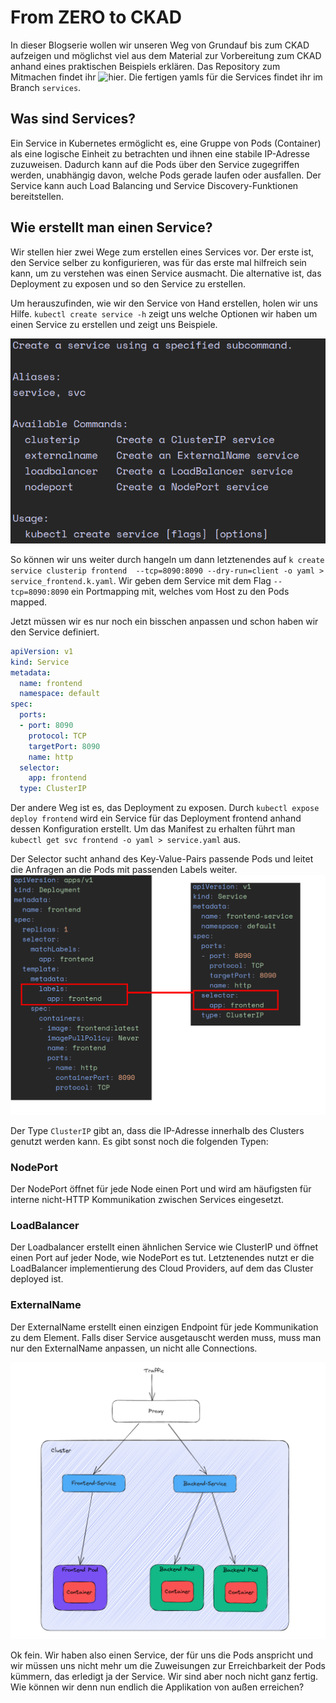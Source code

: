 # From ZERO to CKAD
In dieser Blogserie wollen wir unseren Weg von Grundauf bis zum CKAD aufzeigen und möglichst viel aus dem Material
zur Vorbereitung zum CKAD anhand eines praktischen Beispiels erklären. Das Repository zum Mitmachen findet ihr 
![hier](https://github.com/mayflower/fromzerotockad). Die fertigen yamls für die Services findet ihr im Branch `services`.

## Was sind Services?
Ein Service in Kubernetes ermöglicht es, eine Gruppe von Pods (Container) als eine logische Einheit zu betrachten und 
ihnen eine stabile IP-Adresse zuzuweisen. Dadurch kann auf die Pods über den Service zugegriffen werden, unabhängig 
davon, welche Pods gerade laufen oder ausfallen. Der Service kann auch Load Balancing und Service Discovery-Funktionen 
bereitstellen.

## Wie erstellt man einen Service?
Wir stellen hier zwei Wege zum erstellen eines Services vor. Der erste ist, den Service selber zu konfigurieren, was für 
das erste mal hilfreich sein kann, um zu verstehen was einen Service ausmacht. Die alternative ist, das Deployment zu 
exposen und so den Service zu erstellen.

Um herauszufinden, wie wir den Service von Hand erstellen, holen wir uns Hilfe. `kubectl create service -h` zeigt uns 
welche Optionen wir haben um einen Service zu erstellen und zeigt uns Beispiele. 

![Help](./pictures/service-help.png)

So können wir uns weiter durch hangeln um dann letztenendes auf `k create service clusterip frontend 
--tcp=8090:8090 --dry-run=client -o yaml > service_frontend.k.yaml`. Wir geben dem Service mit dem Flag `--tcp=8090:8090`
ein Portmapping mit, welches vom Host zu den Pods mapped. 


Jetzt müssen wir es nur noch ein bisschen anpassen und schon haben wir den Service definiert.

```yaml
apiVersion: v1
kind: Service
metadata:
  name: frontend
  namespace: default
spec:
  ports:
  - port: 8090
    protocol: TCP
    targetPort: 8090
    name: http
  selector:
    app: frontend
  type: ClusterIP
```

Der andere Weg ist es, das Deployment zu exposen. Durch `kubectl expose deploy frontend` wird ein Service für das Deployment frontend anhand dessen
Konfiguration erstellt. Um das Manifest zu erhalten führt man `kubectl get svc frontend -o yaml > service.yaml` aus. 

Der Selector sucht anhand des Key-Value-Pairs passende Pods und leitet die Anfragen an die Pods mit passenden Labels weiter.
![Selector](./pictures/selector.png)

Der Type `ClusterIP` gibt an, dass die IP-Adresse innerhalb des Clusters genutzt werden kann. 
Es gibt sonst noch die folgenden Typen:

### NodePort 
Der NodePort öffnet für jede Node einen Port und wird am häufigsten für interne nicht-HTTP Kommunikation zwischen Services
eingesetzt.

### LoadBalancer 
Der Loadbalancer erstellt einen ähnlichen Service wie ClusterIP und öffnet einen Port auf jeder Node, wie NodePort es tut. 
Letztenendes nutzt er die LoadBalancer implementierung des Cloud Providers, auf dem das Cluster deployed ist. 

### ExternalName
Der ExternalName erstellt einen einzigen Endpoint für jede Kommunikation zu dem Element. Falls diser Service ausgetauscht
werden muss, muss man nur den ExternalName anpassen, un nicht alle Connections.

![Service Diagram](./pictures/service.png)

Ok fein. Wir haben also einen Service, der für uns die Pods anspricht und wir müssen uns nicht mehr um die Zuweisungen
zur Erreichbarkeit der Pods kümmern, das erledigt ja der Service. Wir sind aber noch nicht ganz fertig. Wie können wir 
denn nun endlich die Applikation von außen erreichen?

